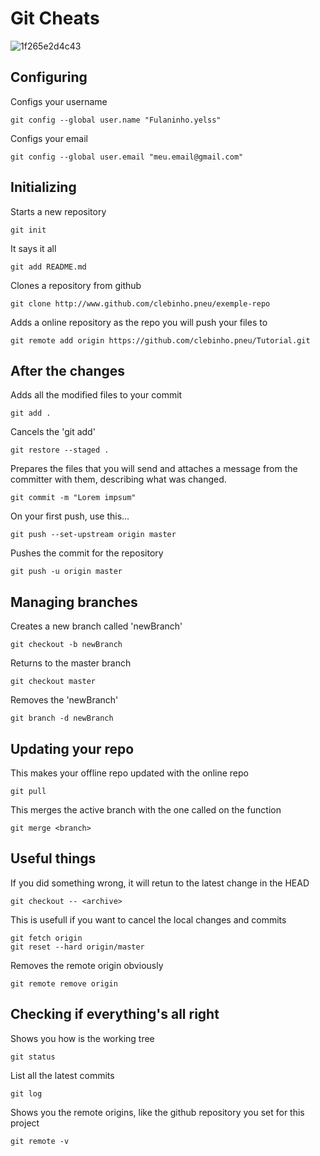 # Git Cheats
![1f265e2d4c43](https://user-images.githubusercontent.com/47861954/120095491-ae178280-c0fc-11eb-8ad5-d5afb0ba50c8.png)
## Configuring
Configs your username
```
git config --global user.name "Fulaninho.yelss"
```

Configs your email
```
git config --global user.email "meu.email@gmail.com"
```


## Initializing

Starts a new repository
```
git init
```

It says it all
```
git add README.md
```

Clones a repository from github
```
git clone http://www.github.com/clebinho.pneu/exemple-repo
```

Adds a online repository as the repo you will push your files to
```
git remote add origin https://github.com/clebinho.pneu/Tutorial.git
```


## After the changes

Adds all the modified files to your commit
```
git add .
```

Cancels the 'git add'
```
git restore --staged .
```

Prepares the files that you will send and attaches a message from the committer with them, describing what was changed.
```
git commit -m "Lorem impsum"
```
On your first push, use this...
```
git push --set-upstream origin master
```

Pushes the commit for the repository
```
git push -u origin master
```


## Managing branches

Creates a new branch called 'newBranch'
```
git checkout -b newBranch
```

Returns to the master branch
```
git checkout master
```

Removes the 'newBranch'
```
git branch -d newBranch
```


## Updating your repo

This makes your offline repo updated with the online repo
```
git pull
```

This merges the active branch with the one called on the function
```
git merge <branch>
```


## Useful things

If you did something wrong, it will retun to the latest change in the HEAD
```
git checkout -- <archive>
```

This is usefull if you want to cancel the local changes and commits
```
git fetch origin
git reset --hard origin/master
```

Removes the remote origin obviously
```
git remote remove origin
```


## Checking if everything's all right

Shows you how is the working tree
```
git status
```

List all the latest commits
```
git log
```

Shows you the remote origins, like the github repository you set for this project
```
git remote -v
```

